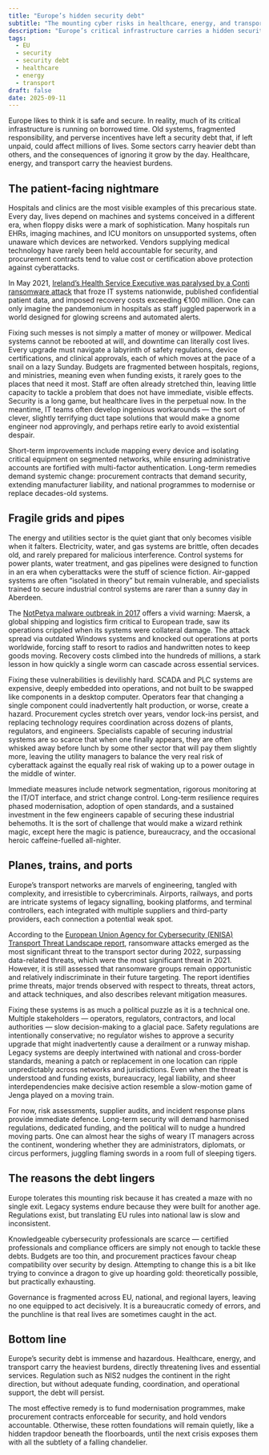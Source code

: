 ```yaml
---
title: "Europe’s hidden security debt"
subtitle: "The mounting cyber risks in healthcare, energy, and transport"
description: "Europe’s critical infrastructure carries a hidden security debt. From hospitals and medical devices to energy grids and transport networks, outdated systems, fragmented governance, and perverse incentives leave millions of lives at risk. Exploring why the debt persists and what could be done to tackle it."
tags:
  - EU
  - security
  - security debt
  - healthcare
  - energy
  - transport
draft: false
date: 2025-09-11
---
```


Europe likes to think it is safe and secure. In reality, much of its critical infrastructure is running on borrowed 
time. Old systems, fragmented responsibility, and perverse incentives have left a security debt that, if left unpaid, 
could affect millions of lives. Some sectors carry heavier debt than others, and the consequences of ignoring it 
grow by the day. Healthcare, energy, and transport carry the heaviest burdens.

## The patient-facing nightmare

Hospitals and clinics are the most visible examples of this precarious state. Every day, lives depend on machines and systems conceived in a different era, when floppy disks were a mark of sophistication. Many hospitals run EHRs, imaging machines, and ICU monitors on unsupported systems, often unaware which devices are networked. Vendors supplying medical technology have rarely been held accountable for security, and procurement contracts tend to value cost or certification above protection against cyberattacks.

In May 2021, [Ireland’s Health Service Executive was paralysed by a Conti ransomware attack](https://www.hse.ie/eng/services/publications/conti-cyber-attack-on-the-hse-full-report.pdf) that froze IT systems nationwide, published confidential patient data, and imposed recovery costs exceeding €100 million. One can only imagine the pandemonium in hospitals as staff juggled paperwork in a world designed for glowing screens and automated alerts.

Fixing such messes is not simply a matter of money or willpower. Medical systems cannot be rebooted at will, and downtime can literally cost lives. Every upgrade must navigate a labyrinth of safety regulations, device certifications, and clinical approvals, each of which moves at the pace of a snail on a lazy Sunday. Budgets are fragmented between hospitals, regions, and ministries, meaning even when funding exists, it rarely goes to the places that need it most. Staff are often already stretched thin, leaving little capacity to tackle a problem that does not have immediate, visible effects. Security is a long game, but healthcare lives in the perpetual now. In the meantime, IT teams often develop ingenious workarounds — the sort of clever, slightly terrifying duct tape solutions that would make a gnome engineer nod approvingly, and perhaps retire early to avoid existential despair.

Short-term improvements include mapping every device and isolating critical equipment on segmented networks, while ensuring administrative accounts are fortified with multi-factor authentication. Long-term remedies demand systemic change: procurement contracts that demand security, extending manufacturer liability, and national programmes to modernise or replace decades-old systems.

## Fragile grids and pipes

The energy and utilities sector is the quiet giant that only becomes visible when it falters. Electricity, water, and gas systems are brittle, often decades old, and rarely prepared for malicious interference. Control systems for power plants, water treatment, and gas pipelines were designed to function in an era when cyberattacks were the stuff of science fiction. Air-gapped systems are often “isolated in theory” but remain vulnerable, and specialists trained to secure industrial control systems are rarer than a sunny day in Aberdeen.

The [NotPetya malware outbreak in 2017](https://www.wired.com/story/notpetya-cyberattack-ukraine-russia-code-crashed-the-world/) offers a vivid warning: Maersk, a global shipping and logistics firm critical to European trade, saw its operations crippled when its systems were collateral damage. The attack spread via outdated Windows systems and knocked out operations at ports worldwide, forcing staff to resort to radios and handwritten notes to keep goods moving. Recovery costs climbed into the hundreds of millions, a stark lesson in how quickly a single worm can cascade across essential services.

Fixing these vulnerabilities is devilishly hard. SCADA and PLC systems are expensive, deeply embedded into operations, and not built to be swapped like components in a desktop computer. Operators fear that changing a single component could inadvertently halt production, or worse, create a hazard. Procurement cycles stretch over years, vendor lock-ins persist, and replacing technology requires coordination across dozens of plants, regulators, and engineers. Specialists capable of securing industrial systems are so scarce that when one finally appears, they are often whisked away before lunch by some other sector that will pay them slightly more, leaving the utility managers to balance the very real risk of cyberattack against the equally real risk of waking up to a power outage in the middle of winter.

Immediate measures include network segmentation, rigorous monitoring at the IT/OT interface, and strict change control. Long-term resilience requires phased modernisation, adoption of open standards, and a sustained investment in the few engineers capable of securing these industrial behemoths. It is the sort of challenge that would make a wizard rethink magic, except here the magic is patience, bureaucracy, and the occasional heroic caffeine-fuelled all-nighter.

## Planes, trains, and ports

Europe’s transport networks are marvels of engineering, tangled with complexity, and irresistible to cybercriminals. Airports, railways, and ports are intricate systems of legacy signalling, booking platforms, and terminal controllers, each integrated with multiple suppliers and third-party providers, each connection a potential weak spot.

According to the [European Union Agency for Cybersecurity (ENISA) Transport Threat Landscape report](https://www.enisa.europa.eu/publications/enisa-transport-threat-landscape), ransomware attacks emerged as the most significant threat to the transport sector during 2022, surpassing data-related threats, which were the most significant threat in 2021. However, it is still assessed that ransomware groups remain opportunistic and relatively indiscriminate in their future targeting. The report identifies prime threats, major trends observed with respect to threats, threat actors, and attack techniques, and also describes relevant mitigation measures.

Fixing these systems is as much a political puzzle as it is a technical one. Multiple stakeholders — operators, regulators, contractors, and local authorities — slow decision-making to a glacial pace. Safety regulations are intentionally conservative; no regulator wishes to approve a security upgrade that might inadvertently cause a derailment or a runway mishap. Legacy systems are deeply intertwined with national and cross-border standards, meaning a patch or replacement in one location can ripple unpredictably across networks and jurisdictions. Even when the threat is understood and funding exists, bureaucracy, legal liability, and sheer interdependencies make decisive action resemble a slow-motion game of Jenga played on a moving train.

For now, risk assessments, supplier audits, and incident response plans provide immediate defence. Long-term security will demand harmonised regulations, dedicated funding, and the political will to nudge a hundred moving parts. One can almost hear the sighs of weary IT managers across the continent, wondering whether they are administrators, diplomats, or circus performers, juggling flaming swords in a room full of sleeping tigers.

## The reasons the debt lingers

Europe tolerates this mounting risk because it has created a maze with no single exit. Legacy systems endure because they were built for another age. Regulations exist, but translating EU rules into national law is slow and inconsistent.

Knowledgeable cybersecurity professionals are scarce — certified professionals and compliance officers are simply not enough to tackle these debts. Budgets are too thin, and procurement practices favour cheap compatibility over security by design. Attempting to change this is a bit like trying to convince a dragon to give up hoarding gold: theoretically possible, but practically exhausting.

Governance is fragmented across EU, national, and regional layers, leaving no one equipped to act decisively. It is a bureaucratic comedy of errors, and the punchline is that real lives are sometimes caught in the act.

## Bottom line

Europe’s security debt is immense and hazardous. Healthcare, energy, and transport carry the heaviest burdens, directly threatening lives and essential services. Regulation such as NIS2 nudges the continent in the right direction, but without adequate funding, coordination, and operational support, the debt will persist.

The most effective remedy is to fund modernisation programmes, make procurement contracts enforceable for security, and hold vendors accountable. Otherwise, these rotten foundations will remain quietly, like a hidden trapdoor beneath the floorboards, until the next crisis exposes them with all the subtlety of a falling chandelier.
